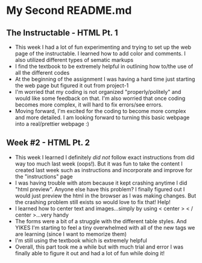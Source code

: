 # My Second README.md

## The Instructable - HTML Pt. 1

* This week I had a lot of fun experimenting and trying to set up the web page of the instructable. I learned how to add color and comments. I also utilized different types of sematic markups
* I find the textbook to be extremely helpful in outlining how to/the use of all the different codes
* At the beginning of the assignment I was having a hard time just starting the web page but figured it out from project-1
* I'm worried that my coding is not organized "properly/politely" and would like some feedback on that. I'm also worried that once coding becomes more complex, it will hard to fix errors/see errors.
* Moving forward, I'm excited for the coding to become more complex and more detailed. I am looking forward to turning this basic webpage into a real/prettier webpage :)

## Week #2 - HTML Pt. 2
* This week I learned I definitely <i>did not</i> follow exact instructions from did way too much last week (oops!). But it was fun to take the content I created last week such as instructions and incorporate and improve for the "instructions" page
* I was having trouble with atom because it kept crashing anytime I did "html preview". Anyone else have this problem? I finally figured out I would just preview the html in the browser as I was making changes. But the crashing problem still exists so would love to fix that! Help!
* I learned how to center text and images...simply by using < center > < / center >...very handy
* The forms were a bit of a struggle with the different table styles. And YIKES I'm starting to feel a tiny overwhelmed with all of the new tags we are learning (since I want to memorize them)
* I'm still using the textbook which is extremely helpful
* Overall, this part took me a while but with much trial and error I was finally able to figure it out and had a lot of fun while doing it!

